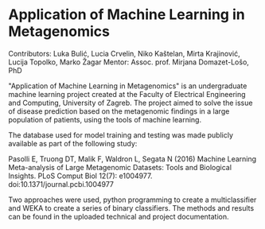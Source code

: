 # Application of Machine Learning in Metagenomics

Contributors: Luka Bulić, Lucia Crvelin, Niko Kaštelan, Mirta Krajinović, Lucija Topolko, Marko Žagar
Mentor: Assoc. prof. Mirjana Domazet-Lošo, PhD

"Application of Machine Learning in Metagenomics" is an undergraduate machine learning project created at the Faculty of Electrical Engineering and Computing, University of Zagreb.
The project aimed to solve the issue of disease prediction based on the metagenomic findings in a large population of patients, using the tools of machine learning.

The database used for model training and testing was made publicly available as part of the following study:

Pasolli E, Truong DT, Malik F, Waldron L, Segata N (2016) Machine Learning Meta-analysis of Large Metagenomic Datasets: Tools and Biological Insights. PLoS Comput Biol 12(7): e1004977. doi:10.1371/journal.pcbi.1004977

Two approaches were used, python programming to create a multiclassifier and WEKA to create a series of binary classifiers. The methods and results can be found in the uploaded technical and project documentation. 
